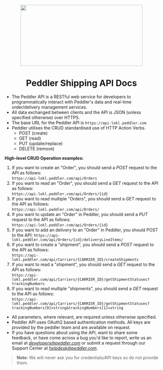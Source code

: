 <p align="center">
<img src="https://www.peddler.com/images/5b987eb7aa7aee05c01036832b57105d-logo.svg" width=400 height=200></img>
</p>

<h1 align="center">Peddler Shipping API Docs</h1>

- The Peddler API is a RESTful web service for developers to programmatically interact with Peddler's data and real-time order/delivery management services.
- All data exchanged between clients and the API is JSON (unless specified otherwise) over HTTPS.
- The base URL for the Peddler API is `https://api-lokl.peddler.com`
- Peddler utilises the CRUD standardised use of HTTP Action Verbs.
  - POST (create)
  - GET (read)
  - PUT (update/replace)
  - DELETE (remove)

**High-level CRUD Operation examples:**

1. If you want to create an "Order", you should send a *POST* request to the API as follows:  
    `https://api-lokl.peddler.com/api/Orders`
2. If you want to read an "Order", you should send a *GET* request to the API as follows:  
    `https://api-lokl.peddler.com/api/Orders/{id}`
3. If you want to read multiple "Orders", you should send a *GET* request to the API as follows:  
    `https://api-lokl.peddler.com/api/Orders/`
4. If you want to update an "Order" in Peddler, you should send a *PUT* request to the API as follows:  
`https://api-lokl.peddler.com/api/Orders/{id}`
5. If you want to add an delivery to an "Order" in Peddler, you should POST to the API: `https://api-lokl.peddler.com/api/Orders/{id}/deliveryLineItems/`
6. If you want to create a "shipment", you should send a *POST* request to the API as follows:  
    `https://api-lokl.peddler.com/api/Carriers/{CARRIER_ID}/createShipments`
7. If you want to read a "shipment", you should send a *GET* request to the API as follows:  
    `https://api-lokl.peddler.com/api/Carriers/{CARRIER_ID}/getShipmentStatuses?trackingNumbers`
8. If you want to read multiple "shipments", you should send a *GET* request to the API as follows:  
    `https://api-lokl.peddler.com/api/Carriers/{CARRIER_ID}/getShipmentStatuses?trackingNumbers[0]=string&trackingNumbers[1]=string`

- All parameters, where relevant, are required unless otherwise specified.
- Peddler API uses OAuth2 based authentication methods. All keys are provided by the peddler team and are available on request.
- If you have questions about using the API, want to share some feedback,
or have come across a bug you'd like to report, write us an email at *developers@peddler.com* 
or submit a request through our Support Center at *[helpdesk@peddler.com](mailto:helpdesk@peddler.com)*.

> **Note**: We will never ask you for credentials/API keys so do not provide them.
